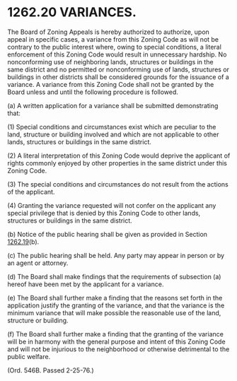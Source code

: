 1262.20 VARIANCES.
==================

The Board of Zoning Appeals is hereby authorized to authorize, upon
appeal in specific cases, a variance from this Zoning Code as will not
be contrary to the public interest where, owing to special conditions, a
literal enforcement of this Zoning Code would result in unnecessary
hardship. No nonconforming use of neighboring lands, structures or
buildings in the same district and no permitted or nonconforming use of
lands, structures or buildings in other districts shall be considered
grounds for the issuance of a variance. A variance from this Zoning Code
shall not be granted by the Board unless and until the following
procedure is followed.

​(a) A written application for a variance shall be submitted
demonstrating that:

​(1) Special conditions and circumstances exist which are peculiar to
the land, structure or building involved and which are not applicable to
other lands, structures or buildings in the same district.

​(2) A literal interpretation of this Zoning Code would deprive the
applicant of rights commonly enjoyed by other properties in the same
district under this Zoning Code.

​(3) The special conditions and circumstances do not result from the
actions of the applicant.

​(4) Granting the variance requested will not confer on the applicant
any special privilege that is denied by this Zoning Code to other lands,
structures or buildings in the same district.

​(b) Notice of the public hearing shall be given as provided in Section
[1262.19](4d6707e7.html)(b).

​(c) The public hearing shall be held. Any party may appear in person or
by an agent or attorney.

​(d) The Board shall make findings that the requirements of subsection
(a) hereof have been met by the applicant for a variance.

​(e) The Board shall further make a finding that the reasons set forth
in the application justify the granting of the variance, and that the
variance is the minimum variance that will make possible the reasonable
use of the land, structure or building.

​(f) The Board shall further make a finding that the granting of the
variance will be in harmony with the general purpose and intent of this
Zoning Code and will not be injurious to the neighborhood or otherwise
detrimental to the public welfare.

(Ord. 546B. Passed 2-25-76.)
